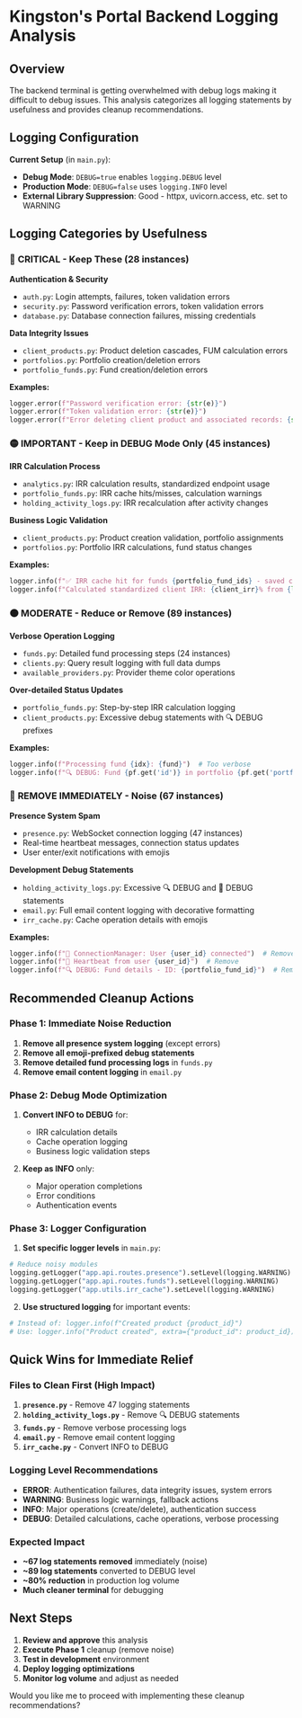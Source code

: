 # Kingston's Portal Backend Logging Analysis

## Overview
The backend terminal is getting overwhelmed with debug logs making it difficult to debug issues. This analysis categorizes all logging statements by usefulness and provides cleanup recommendations.

## Logging Configuration
**Current Setup** (in `main.py`):
- **Debug Mode**: `DEBUG=true` enables `logging.DEBUG` level
- **Production Mode**: `DEBUG=false` uses `logging.INFO` level
- **External Library Suppression**: Good - httpx, uvicorn.access, etc. set to WARNING

## Logging Categories by Usefulness

### 🔴 **CRITICAL - Keep These (28 instances)**
**Authentication & Security**
- `auth.py`: Login attempts, failures, token validation errors
- `security.py`: Password verification errors, token validation errors
- `database.py`: Database connection failures, missing credentials

**Data Integrity Issues**
- `client_products.py`: Product deletion cascades, FUM calculation errors
- `portfolios.py`: Portfolio creation/deletion errors
- `portfolio_funds.py`: Fund creation/deletion errors

**Examples:**
```python
logger.error(f"Password verification error: {str(e)}")
logger.error(f"Token validation error: {str(e)}")
logger.error(f"Error deleting client product and associated records: {str(e)}")
```

### 🟡 **IMPORTANT - Keep in DEBUG Mode Only (45 instances)**
**IRR Calculation Process**
- `analytics.py`: IRR calculation results, standardized endpoint usage
- `portfolio_funds.py`: IRR cache hits/misses, calculation warnings
- `holding_activity_logs.py`: IRR recalculation after activity changes

**Business Logic Validation**
- `client_products.py`: Product creation validation, portfolio assignments
- `portfolios.py`: Portfolio IRR calculations, fund status changes

**Examples:**
```python
logger.info(f"✅ IRR cache hit for funds {portfolio_fund_ids} - saved computation!")
logger.info(f"Calculated standardized client IRR: {client_irr}% from {len(all_portfolio_fund_ids)} portfolio funds")
```

### 🟠 **MODERATE - Reduce or Remove (89 instances)**
**Verbose Operation Logging**
- `funds.py`: Detailed fund processing steps (24 instances)
- `clients.py`: Query result logging with full data dumps
- `available_providers.py`: Provider theme color operations

**Over-detailed Status Updates**
- `portfolio_funds.py`: Step-by-step IRR calculation logging
- `client_products.py`: Excessive debug statements with 🔍 DEBUG prefixes

**Examples:**
```python
logger.info(f"Processing fund {idx}: {fund}")  # Too verbose
logger.info(f"🔍 DEBUG: Fund {pf.get('id')} in portfolio {pf.get('portfolio_id')}")  # Cluttering
```

### 🔴 **REMOVE IMMEDIATELY - Noise (67 instances)**
**Presence System Spam**
- `presence.py`: WebSocket connection logging (47 instances)
- Real-time heartbeat messages, connection status updates
- User enter/exit notifications with emojis

**Development Debug Statements**
- `holding_activity_logs.py`: Excessive 🔍 DEBUG and 🚀 DEBUG statements
- `email.py`: Full email content logging with decorative formatting
- `irr_cache.py`: Cache operation details with emojis

**Examples:**
```python
logger.info(f"👥 ConnectionManager: User {user_id} connected")  # Remove
logger.info(f"💓 Heartbeat from user {user_id}")  # Remove
logger.info(f"🔍 DEBUG: Fund details - ID: {portfolio_fund_id}")  # Remove
```

## Recommended Cleanup Actions

### **Phase 1: Immediate Noise Reduction**
1. **Remove all presence system logging** (except errors)
2. **Remove all emoji-prefixed debug statements**
3. **Remove detailed fund processing logs** in `funds.py`
4. **Remove email content logging** in `email.py`

### **Phase 2: Debug Mode Optimization**
1. **Convert INFO to DEBUG** for:
   - IRR calculation details
   - Cache operation logging
   - Business logic validation steps
   
2. **Keep as INFO** only:
   - Major operation completions
   - Error conditions
   - Authentication events

### **Phase 3: Logger Configuration**
1. **Set specific logger levels** in `main.py`:
```python
# Reduce noisy modules
logging.getLogger("app.api.routes.presence").setLevel(logging.WARNING)
logging.getLogger("app.api.routes.funds").setLevel(logging.WARNING)
logging.getLogger("app.utils.irr_cache").setLevel(logging.WARNING)
```

2. **Use structured logging** for important events:
```python
# Instead of: logger.info(f"Created product {product_id}")
# Use: logger.info("Product created", extra={"product_id": product_id})
```

## Quick Wins for Immediate Relief

### **Files to Clean First (High Impact)**
1. **`presence.py`** - Remove 47 logging statements
2. **`holding_activity_logs.py`** - Remove 🔍 DEBUG statements  
3. **`funds.py`** - Remove verbose processing logs
4. **`email.py`** - Remove email content logging
5. **`irr_cache.py`** - Convert INFO to DEBUG

### **Logging Level Recommendations**
- **ERROR**: Authentication failures, data integrity issues, system errors
- **WARNING**: Business logic warnings, fallback actions
- **INFO**: Major operations (create/delete), authentication success
- **DEBUG**: Detailed calculations, cache operations, verbose processing

### **Expected Impact**
- **~67 log statements removed** immediately (noise)
- **~89 log statements** converted to DEBUG level
- **~80% reduction** in production log volume
- **Much cleaner terminal** for debugging

## Next Steps
1. **Review and approve** this analysis
2. **Execute Phase 1** cleanup (remove noise)
3. **Test in development** environment
4. **Deploy logging optimizations**
5. **Monitor log volume** and adjust as needed

Would you like me to proceed with implementing these cleanup recommendations? 